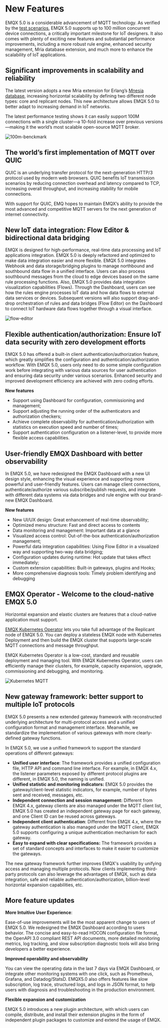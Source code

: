 # New Features

EMQX 5.0 is a considerable advancement of MQTT technology. As verified by the [test scenarios](https://www.emqx.com/en/blog/reaching-100m-mqtt-connections-with-emqx-5-0), EMQX 5.0 supports up to 100 million concurrent device connections, a critically important milestone for IoT designers. It also comes with plenty of exciting new features and substantial performance improvements, including a more robust rule engine, enhanced security management, Mria database extension, and much more to enhance the scalability of IoT applications.

## Significant improvements in scalability and reliability

The latest version adopts a new Mria extension for Erlang’s [Mnesia database](https://github.com/erlang/otp/pull/5926), increasing horizontal scalability by defining two different node types: core and replicant nodes. This new architecture allows EMQX 5.0 to better adapt to increasing demand in IoT networks.

The latest performance testing shows it can easily support 100M connections with a single cluster—a 10-fold increase over previous versions—making it the world’s most scalable open-source MQTT broker.

![100m-benckmark](./assets/100m-benckmark.png)

## The world’s first implementation of MQTT over QUIC

QUIC is an underlying transfer protocol for the next-generation HTTP/3 protocol used by modern web browsers. QUIC benefits IoT transmission scenarios by reducing connection overhead and latency compared to TCP, increasing overall throughput, and increasing stability for mobile connections.

With support for QUIC, EMQ hopes to maintain EMQX’s ability to provide the most advanced and competitive MQTT servers for the next generation of internet connectivity.

## New IoT data integration: Flow Editor & bidirectional data bridging

EMQX is designed for high-performance, real-time data processing and IoT applications integration. EMQX 5.0 is deeply refactored and optimized to make data integration easier and more flexible.
EMQX 5.0 integrates Webhook and data storage/bridging plugins to manage northbound and southbound data flow in a unified interface. Users can also process southbound messages from the cloud to edge devices based on the same rule processing functions.
Also, EMQX 5.0 provides data integration visualization capabilities (Flows). Through the Dashboard, users can see how the rules engine processes IoT data and how data flows to external data services or devices.
Subsequent versions will also support drag-and-drop orchestration of rules and data bridges (Flow Editor) on the Dashboard to connect IoT hardware data flows together through a visual interface.

![flow-editor](./assets/flow-editor.png)

## Flexible authentication/authorization: Ensure IoT data security with zero development efforts

EMQX 5.0 has offered a built-in client authentication/authorization feature, which greatly simplifies the configuration and authentication/authorization workflow. With EMQX 5.0, users only need to do some simple configuration work before integrating with various data sources for user authentication and ensuring data security under various scenarios. Enhanced security and improved development efficiency are achieved with zero coding efforts.

**New features**

- Support using Dashboard for configuration, commissioning and management;
- Support adjusting the running order of the authenticators and authorization checkers;
- Achieve complete observability for authentication/authorization with statistics on execution speed and number of times;
- Support authentication configuration on a listener-level, to provide more flexible access capabilities.

## User-friendly EMQX Dashboard with better observability

In EMQX 5.0, we have redesigned the EMQX Dashboard with a new UI design style, enhancing the visual experience and supporting more powerful and user-friendly features. Users can manage client connections, authenticate/authorize various subscribe/publish requests, and integrate with different data systems via data bridges and rule engine with our brand-new EMQX Dashboard.

**New features**

- New UI/UX design: Great enhancement of real-time observability;
- Optimized menu structure: Fast and direct access to contents
- Data monitoring and management: Important data at a glance
- Visualized access control: Out-of-the-box authentication/authorization management;
- Powerful data integration capabilities: Using Flow Editor in a visualized way and supporting two-way data bridging;
- Configuration updates during runtime: Hot update that takes effect immediately;
- Custom extension capabilities: Built-in gateways, plugins and Hooks;
- More comprehensive diagnosis tools: Timely problem identifying and debugging

## EMQX Operator - Welcome to the cloud-native EMQX 5.0

Horizontal expansion and elastic clusters are features that a cloud-native application must support.

[EMQX Kubernetes Operator](https://www.emqx.com/en/emqx-kubernetes-operator) lets you take full advantage of the Replicant node of EMQX 5.0. You can deploy a stateless EMQX node with Kubernetes Deployment and then build the EMQX cluster that supports large-scale MQTT connections and message throughput.

EMQX Kubernetes Operator is a low-cost, standard and reusable deployment and managing tool. With EMQX Kubernetes Operator, users can efficiently manage their clusters, for example, capacity expansion, upgrade, commissioning and debugging, and monitoring.

![Kubernetes MQTT](./assets/emqx-operator-3935269.png)

## New gateway framework: better support to multiple IoT protocols

EMQX 5.0 presents a new extended gateway framework with reconstructed underlying architecture for multi-protocol access and a unified configuration format and management interface. Meanwhile, we standardize the implementation of various gateways with more clearly-defined gateway functions.

In EMQX 5.0, we use a unified framework to support the standard operations of different gateways:

- **Unified user interface**:  The framework provides a unified configuration file, HTTP API and command line interface. For example, in EMQX 4.x, the listener parameters exposed by different protocol plugins are different, in EMQX 5.0, the naming is unified.
- **Unified statistic and monitoring indicators:** EMQX 5.0 provides the gateway/client-level statistic indicators, for example, number of bytes sent and received, messages, etc.
- **Independent connection and session management:** Different from EMQX 4.x, gateway clients are also managed under the MQTT client list, EMQX 5.0 has created an independent gateway page for each gateway, and one Client ID can be reused across gateways.
- **Independent client authentication**: Different from EMQX 4.x, where the gateway authentication is also managed under the MQTT client, EMQX 5.0 supports configuring a unique authentication mechanism for each gateway.
- **Easy to expand with clear specifications:** The framework provides a set of standard concepts and interfaces to make it easier to customize the gateways.

The new gateway framework further improves EMQX's usability by unifying access and managing multiple protocols. Now clients implementing third-party protocols can also leverage the advantages of EMQX, such as data integration, safe and reliable authentication/authorization, billion-level horizontal expansion capabilities, etc.

## **More feature updates**

**More Intuitive User Experience**: 

Ease-of-use improvements will be the most apparent change to users of EMQX 5.0. We redesigned the EMQX Dashboard according to users behavior. The concise and easy-to-read HOCON configuration file format, the OpenAPI 3.0 compliant REST API documents, more detailed monitoring metrics, log tracking, and slow subscription diagnostic tools will also bring developers a better experience.

**Improved operability and observability**

You can view the operating data in the last 7 days via EMQX Dashboard, or integrate other monitoring systems with one click, such as Prometheus, Grafana, and Datadog/StatsD. EMQX5.0 also offers features like slow subscription, log trace, structured logs, and logs in JSON format, to help users with diagnosis and troubleshooting in the production environment.

**Flexible expansion and customization**

EMQX 5.0 introduces a new plugin architecture, with which users can compile, distribute, and install their extension plugins in the form of independent plugin packages to customize and extend the usage of EMQX.
